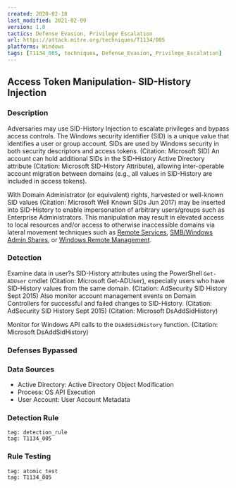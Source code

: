 ```yaml
---
created: 2020-02-18
last_modified: 2021-02-09
version: 1.0
tactics: Defense Evasion, Privilege Escalation
url: https://attack.mitre.org/techniques/T1134/005
platforms: Windows
tags: [T1134_005, techniques, Defense_Evasion,_Privilege_Escalation]
---
```


## Access Token Manipulation- SID-History Injection

### Description

Adversaries may use SID-History Injection to escalate privileges and bypass access controls. The Windows security identifier (SID) is a unique value that identifies a user or group account. SIDs are used by Windows security in both security descriptors and access tokens. (Citation: Microsoft SID) An account can hold additional SIDs in the SID-History Active Directory attribute (Citation: Microsoft SID-History Attribute), allowing inter-operable account migration between domains (e.g., all values in SID-History are included in access tokens).

With Domain Administrator (or equivalent) rights, harvested or well-known SID values (Citation: Microsoft Well Known SIDs Jun 2017) may be inserted into SID-History to enable impersonation of arbitrary users/groups such as Enterprise Administrators. This manipulation may result in elevated access to local resources and/or access to otherwise inaccessible domains via lateral movement techniques such as [Remote Services](https://attack.mitre.org/techniques/T1021), [SMB/Windows Admin Shares](https://attack.mitre.org/techniques/T1021/002), or [Windows Remote Management](https://attack.mitre.org/techniques/T1021/006).

### Detection

Examine data in user?s SID-History attributes using the PowerShell <code>Get-ADUser</code> cmdlet (Citation: Microsoft Get-ADUser), especially users who have SID-History values from the same domain. (Citation: AdSecurity SID History Sept 2015) Also monitor account management events on Domain Controllers for successful and failed changes to SID-History. (Citation: AdSecurity SID History Sept 2015) (Citation: Microsoft DsAddSidHistory)

Monitor for Windows API calls to the <code>DsAddSidHistory</code> function. (Citation: Microsoft DsAddSidHistory)

### Defenses Bypassed



### Data Sources

  - Active Directory: Active Directory Object Modification
  -  Process: OS API Execution
  -  User Account: User Account Metadata
### Detection Rule

```query
tag: detection_rule
tag: T1134_005
```

### Rule Testing

```query
tag: atomic_test
tag: T1134_005
```
